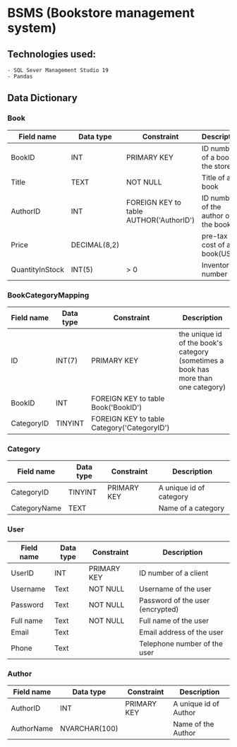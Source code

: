 # BSMS (Bookstore management system)

## Technologies used:
	- SQL Sever Management Studio 19
    - Pandas

## Data Dictionary
### Book
| Field name | Data type          | Constraint                   | Description             |
|----------------|---------------|-----------------------------|-----------------------------|
| BookID| INT  | PRIMARY KEY                | ID number of a book in the store      |
| Title     | TEXT | NOT NULL                   | Title of a book |
| AuthorID| INT  | FOREIGN KEY to table AUTHOR('AuthorID')              | ID number of the author of the book      |
| Price     | DECIMAL(8,2) |                   | pre-tax cost of a book(USD) |
| QuantityInStock     | INT(5) |        > 0           | Inventory number  |

### BookCategoryMapping
| Field name | Data type          | Constraint                   | Description             |
|----------------|---------------|-----------------------------|-----------------------------|
| ID| INT(7)  | PRIMARY KEY                | the unique id of the book's category (sometimes a book has more than one category)     |
| BookID| INT  | FOREIGN KEY to table Book('BookID')              |      |
| CategoryID| TINYINT  | FOREIGN KEY to table Category('CategoryID')      

### Category
| Field name | Data type          | Constraint                   | Description             |
|----------------|---------------|-----------------------------|-----------------------------|
| CategoryID 	| TINYINT	|PRIMARY KEY	| A unique id of category	|
| CategoryName	| TEXT		|             |Name of a category	|

### User
| Field name | Data type          | Constraint                   | Description             |
|----------------|---------------|-----------------------------|-----------------------------|
| UserID   | INT | PRIMARY KEY                 | ID number of a client      |
| Username | Text    | NOT NULL                    | Username of the user       |
| Password | Text    | NOT NULL                    | Password of the user (encrypted) |
| Full name | Text   | NOT NULL                    | Full name of the user      |
| Email    | Text    |                     | Email address of the user  |
| Phone    | Text    |                     | Telephone number of the user |

	
### Author
| Field name | Data type          | Constraint                   | Description             |
|----------------|---------------|-----------------------------|-----------------------------|
| AuthorID 	| INT	|PRIMARY KEY	| A unique id of Author	|
| AuthorName	| NVARCHAR(100)		|             |Name of the Author	|